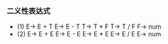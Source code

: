 ### 二义性表达式
- (1)
E-> E + T
E-> E - T
T-> T * F
T-> T / F
F-> num
- (2)
E-> E + E
E-> E - E
E-> E * E
E-> E / E
E-> num